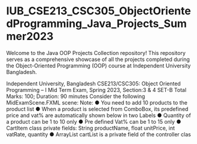 # IUB_CSE213_CSC305_ObjectOrientedProgramming_Java_Projects_Summer2023
Welcome to the Java OOP Projects Collection repository! This repository serves as a comprehensive showcase of all the projects completed during the Object-Oriented Programming (OOP) course at Independent University Bangladesh.


Independent University, Bangladesh
CSE213/CSC305: Object Oriented Programming – I
Mid Term Exam, Spring 2023, Section:3 & 4 SET-B
Total Marks: 100; Duration: 90 minutes
Consider the following MidExamScene.FXML scene:
Note:
● You need to add 10 products to the product list
● When a product is selected from ComboBox, its predefined price and vat% are automatically shown
below in two Labels
● Quantity of a product can be 1 to 10 only
● Pre defined Vat% can be 1 to 15 only
● CartItem class private fields: String productName, float unitPrice, int vatRate, quantity
● ArrayList<CartItem> cartList is a private field of the controller clas
